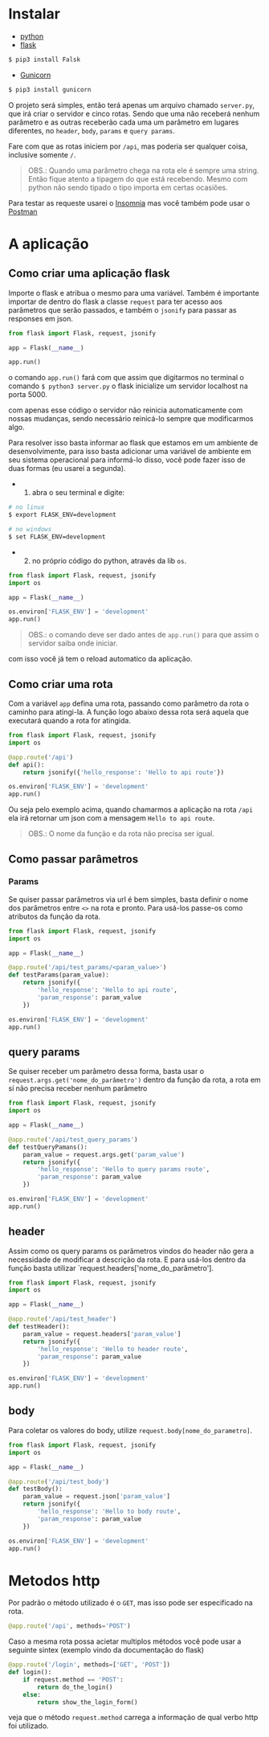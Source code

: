 # Instalar

- [python](https://www.python.org/)
- [flask](https://flask.palletsprojects.com/en/1.1.x/)
```sh
$ pip3 install Falsk
```
- [Gunicorn](https://gunicorn.org/)
```sh
$ pip3 install gunicorn
```

O projeto será simples, então terá apenas um arquivo chamado `server.py`, que irá criar o servidor e cinco rotas. Sendo que uma não receberá nenhum parâmetro e as outras receberão cada uma um parâmetro em lugares diferentes, no `header`, `body`, `params` e `query params`.

Fare com que as rotas iniciem por `/api`, mas poderia ser qualquer coisa, inclusive somente `/`.

> OBS.: Quando uma parâmetro chega na rota ele é sempre uma string. Então fique atento a tipagem do que está recebendo. Mesmo com python não sendo tipado o tipo importa em certas ocasiões.

Para testar as requeste usarei o [Insomnia](https://insomnia.rest/) mas você também pode usar o [Postman](https://www.postman.com/)

# A aplicação
## Como criar uma aplicação flask

Importe o flask e atribua o mesmo para uma variável. Também é importante importar de dentro do flask a classe `request` para ter acesso aos parâmetros que serão passados, e também o `jsonify` para passar as responses em json.

```py
from flask import Flask, request, jsonify

app = Flask(__name__)

app.run()
```

o comando `app.run()` fará com que assim que digitarmos no terminal o comando `$ python3 server.py` o flask inicialize um servidor localhost na porta 5000. 

com apenas esse código o servidor não reinicia automaticamente com nossas mudanças, sendo necessário reinicá-lo sempre que modificarmos algo. 

Para resolver isso basta informar ao flask que estamos em um ambiente de desenvolvimente, para isso basta adicionar uma variável de ambiente em seu sistema operacional para informá-lo disso, você pode fazer isso de duas formas (eu usarei a segunda).

- 1) abra o seu terminal e digite:
```sh
# no linux
$ export FLASK_ENV=development

# no windows
$ set FLASK_ENV=development
```

- 2) no próprio código do python, através da lib `os`.
```python
from flask import Flask, request, jsonify
import os

app = Flask(__name__)

os.environ['FLASK_ENV'] = 'development'
app.run()
```

> OBS.: o comando deve ser dado antes de `app.run()` para que assim o servidor saiba onde iniciar.

com isso você já tem o reload automatico da aplicação.

## Como criar uma rota

Com a variável `app` defina uma rota, passando como parâmetro da rota o caminho para atingi-la. A função logo abaixo dessa rota será aquela que executará quando a rota for atingida.

```py
from flask import Flask, request, jsonify
import os

@app.route('/api')
def api():
    return jsonify({'hello_response': 'Hello to api route'})

os.environ['FLASK_ENV'] = 'development'
app.run()
```

Ou seja pelo exemplo acima, quando chamarmos a aplicação na rota `/api` ela irá retornar um json com a mensagem `Hello to api route`.

> OBS.: O nome da função e da rota não precisa ser igual.

## Como passar parâmetros

### Params

Se quiser passar parâmetros via url é bem simples, basta definir o nome dos parâmetros entre `<>` na rota e pronto. Para usá-los passe-os como atributos da função da rota.

```py
from flask import Flask, request, jsonify
import os

app = Flask(__name__)

@app.route('/api/test_params/<param_value>')
def testParams(param_value):
    return jsonify({
        'hello_response': 'Hello to api route', 
        'param_response': param_value
    })

os.environ['FLASK_ENV'] = 'development'
app.run()
```

## query params

Se quiser receber um parâmetro dessa forma, basta usar o `request.args.get('nome_do_parâmetro')` dentro da função da rota, a rota em sí não precisa receber nenhum parâmetro

```py
from flask import Flask, request, jsonify
import os

app = Flask(__name__)

@app.route('/api/test_query_params')
def testQueryPamans():
    param_value = request.args.get('param_value')
    return jsonify({
        'hello_response': 'Hello to query params route',
        'param_response': param_value
    })

os.environ['FLASK_ENV'] = 'development'
app.run()
```

## header

Assim como os query params os parâmetros vindos do header não gera a necessidade de modificar a descrição da rota. E para usá-los dentro da função basta utilizar `request.headers['nome_do_parâmetro'].

```py
from flask import Flask, request, jsonify
import os

app = Flask(__name__)

@app.route('/api/test_header')
def testHeader():
    param_value = request.headers['param_value']
    return jsonify({
        'hello_response': 'Hello to header route',
        'param_response': param_value
    })

os.environ['FLASK_ENV'] = 'development'
app.run()
```

## body

Para coletar os valores do body, utilize `request.body[nome_do_parametro]`.

```py
from flask import Flask, request, jsonify
import os

app = Flask(__name__)

@app.route('/api/test_body')
def testBody():
    param_value = request.json['param_value']
    return jsonify({
        'hello_response': 'Hello to body route',
        'param_response': param_value
    })

os.environ['FLASK_ENV'] = 'development'
app.run()
```

# Metodos http
Por padrão o método utilizado é o `GET`, mas isso pode ser especificado na rota.

```py
@app.route('/api', methods='POST')
```

Caso a mesma rota possa acietar multiplos métodos você pode usar a seguinte sintex (exemplo vindo da documentação do flask)

```py
@app.route('/login', methods=['GET', 'POST'])
def login():
    if request.method == 'POST':
        return do_the_login()
    else:
        return show_the_login_form()
```

veja que o método `request.method` carrega a informação de qual verbo http foi utilizado.